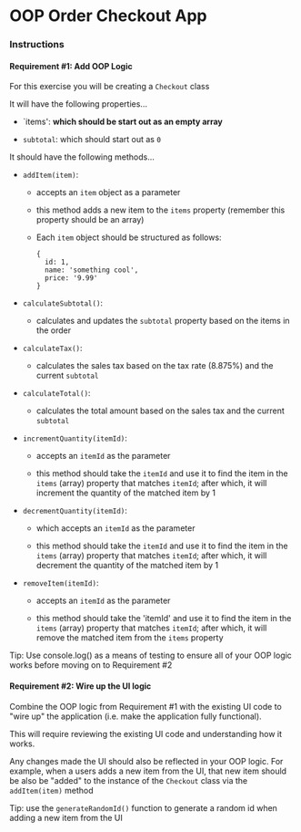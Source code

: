 # OOP Order Checkout App

### Instructions

#### Requirement #1: Add OOP Logic

For this exercise you will be creating a `Checkout` class

It will have the following properties...
* `items': **which should be start out as an empty array**

* `subtotal`: which should start out as `0`

It should have the following methods...
* `addItem(item)`:
  - accepts an `item` object as a parameter

  - this method adds a new item to the `items` property (remember this property should be an array)

  - Each `item` object should be structured as follows:

    ```
    {
      id: 1,
      name: 'something cool',
      price: '9.99'
    }
    ```


* `calculateSubtotal()`:

  - calculates and updates the `subtotal` property based on the items in the order


* `calculateTax()`:

  - calculates the sales tax based on the tax rate (8.875%) and the current `subtotal`


* `calculateTotal()`:

  - calculates the total amount based on the sales tax and the current `subtotal`


* `incrementQuantity(itemId)`:

  - accepts an `itemId` as the parameter

  - this method should take the `itemId` and use it to find the item in the `items` (array) property that matches `itemId`; after which, it will increment the quantity of the matched item by 1


* `decrementQuantity(itemId)`:

  - which accepts an `itemId` as the parameter

  - this method should take the `itemId` and use it to find the item in the `items` (array) property that matches `itemId`; after which, it will decrement the quantity of the matched item by 1


* `removeItem(itemId)`:

  - accepts an `itemId` as the parameter

  - this method should take the 'itemId' and use it to find the item in the `items` (array) property that matches `itemId`; after which, it will remove the matched item from the `items` property


Tip: Use console.log() as a means of testing to ensure all of your OOP logic works before moving on to Requirement #2

#### Requirement #2: Wire up the UI logic

Combine the OOP logic from Requirement #1 with the existing UI code to "wire up" the application (i.e. make the application fully functional).

This will require reviewing the existing UI code and understanding how it works.

Any changes made the UI should also be reflected in your OOP logic. For example, when a users adds a new item from the UI, that new item should be also be "added" to the instance of the `Checkout` class via the `addItem(item)` method

Tip: use the `generateRandomId()` function to generate a random id when adding a new item from the UI
